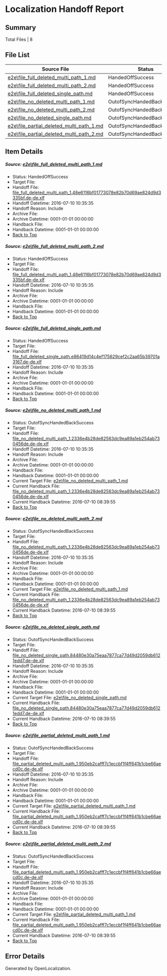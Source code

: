 # <a name='report-top'></a> Localization Handoff Report

## Summary
 Total Files | 8

## File List
 Source File | Status | Details 
 ----------- | ------ | ------- 
 [e2e\file_full_deleted_multi_path_1.md](https://github.com/OpenLocalizationTestOrg/oltest/blob/31d25a9ad8efbf7542105bcc7c49efb1835e8d7b/e2e/file_full_deleted_multi_path_1.md) | HandedOffSuccess | [Details](#af7e35db50dffae6eb9de665faf7c41db48e5e841)
 [e2e\file_full_deleted_multi_path_2.md](https://github.com/OpenLocalizationTestOrg/oltest/blob/31d25a9ad8efbf7542105bcc7c49efb1835e8d7b/e2e/file_full_deleted_multi_path_2.md) | HandedOffSuccess | [Details](#af7e35db50dffae6eb9de665faf7c41db48e5e842)
 [e2e\file_full_deleted_single_path.md](https://github.com/OpenLocalizationTestOrg/oltest/blob/31d25a9ad8efbf7542105bcc7c49efb1835e8d7b/e2e/file_full_deleted_single_path.md) | HandedOffSuccess | [Details](#5076f197cd31bdb73ee0507ef8d54d6bbafa15033)
 [e2e\file_no_deleted_multi_path_1.md](https://github.com/OpenLocalizationTestOrg/oltest/blob/31d25a9ad8efbf7542105bcc7c49efb1835e8d7b/e2e/file_no_deleted_multi_path_1.md) | OutofSyncHandedBackSuccess | [Details](#fcf4d36ba9bb89d59b29d79ee6f45dac488a163f4)
 [e2e\file_no_deleted_multi_path_2.md](https://github.com/OpenLocalizationTestOrg/oltest/blob/31d25a9ad8efbf7542105bcc7c49efb1835e8d7b/e2e/file_no_deleted_multi_path_2.md) | OutofSyncHandedBackSuccess | [Details](#fcf4d36ba9bb89d59b29d79ee6f45dac488a163f5)
 [e2e\file_no_deleted_single_path.md](https://github.com/OpenLocalizationTestOrg/oltest/blob/31d25a9ad8efbf7542105bcc7c49efb1835e8d7b/e2e/file_no_deleted_single_path.md) | OutofSyncHandedBackSuccess | [Details](#b9ef037ff1e1bdd1098cbce81772a2e81ea1cfb76)
 [e2e\file_partial_deleted_multi_path_1.md](https://github.com/OpenLocalizationTestOrg/oltest/blob/31d25a9ad8efbf7542105bcc7c49efb1835e8d7b/e2e/file_partial_deleted_multi_path_1.md) | OutofSyncHandedBackSuccess | [Details](#487db28727399e51f2b56d875ab67c60cbda67ea7)
 [e2e\file_partial_deleted_multi_path_2.md](https://github.com/OpenLocalizationTestOrg/oltest/blob/31d25a9ad8efbf7542105bcc7c49efb1835e8d7b/e2e/file_partial_deleted_multi_path_2.md) | OutofSyncHandedBackSuccess | [Details](#487db28727399e51f2b56d875ab67c60cbda67ea8)

## Item Details
##### <a name='af7e35db50dffae6eb9de665faf7c41db48e5e841'></a> Source: [e2e\file_full_deleted_multi_path_1.md](https://github.com/OpenLocalizationTestOrg/oltest/blob/31d25a9ad8efbf7542105bcc7c49efb1835e8d7b/e2e/file_full_deleted_multi_path_1.md)
* Status: HandedOffSuccess
* Target File: 
* Handoff File: [file_full_deleted_multi_path_1.48e6116bf01773078e82b70d69ae824d9d3335bf.de-de.xlf](https://github.com/OpenLocalizationTestOrg/olhandoff-e2e/blob/45273a4352aaec16054b0b2f9fa5d9f22f301e54/ol-handoff/OpenLocalizationTestOrg/oltest-dede-fly/ci/mt/file_full_deleted_multi_path_1.48e6116bf01773078e82b70d69ae824d9d3335bf.de-de.xlf)
* Handoff Datetime: 2016-07-10 10:35:35
* Handoff Reason: Include
* Archive File: 
* Archive Datetime: 0001-01-01 00:00:00
* Handback File: 
* Handback Datetime: 0001-01-01 00:00:00
* [Back to Top](#report-top)

##### <a name='af7e35db50dffae6eb9de665faf7c41db48e5e842'></a> Source: [e2e\file_full_deleted_multi_path_2.md](https://github.com/OpenLocalizationTestOrg/oltest/blob/31d25a9ad8efbf7542105bcc7c49efb1835e8d7b/e2e/file_full_deleted_multi_path_2.md)
* Status: HandedOffSuccess
* Target File: 
* Handoff File: [file_full_deleted_multi_path_1.48e6116bf01773078e82b70d69ae824d9d3335bf.de-de.xlf](https://github.com/OpenLocalizationTestOrg/olhandoff-e2e/blob/45273a4352aaec16054b0b2f9fa5d9f22f301e54/ol-handoff/OpenLocalizationTestOrg/oltest-dede-fly/ci/mt/file_full_deleted_multi_path_1.48e6116bf01773078e82b70d69ae824d9d3335bf.de-de.xlf)
* Handoff Datetime: 2016-07-10 10:35:35
* Handoff Reason: Include
* Archive File: 
* Archive Datetime: 0001-01-01 00:00:00
* Handback File: 
* Handback Datetime: 0001-01-01 00:00:00
* [Back to Top](#report-top)

##### <a name='5076f197cd31bdb73ee0507ef8d54d6bbafa15033'></a> Source: [e2e\file_full_deleted_single_path.md](https://github.com/OpenLocalizationTestOrg/oltest/blob/31d25a9ad8efbf7542105bcc7c49efb1835e8d7b/e2e/file_full_deleted_single_path.md)
* Status: HandedOffSuccess
* Target File: 
* Handoff File: [file_full_deleted_single_path.e86419d14c4ef175629cef2c2aa65b39701a3167.de-de.xlf](https://github.com/OpenLocalizationTestOrg/olhandoff-e2e/blob/45273a4352aaec16054b0b2f9fa5d9f22f301e54/ol-handoff/OpenLocalizationTestOrg/oltest-dede-fly/ci/mt/file_full_deleted_single_path.e86419d14c4ef175629cef2c2aa65b39701a3167.de-de.xlf)
* Handoff Datetime: 2016-07-10 10:35:35
* Handoff Reason: Include
* Archive File: 
* Archive Datetime: 0001-01-01 00:00:00
* Handback File: 
* Handback Datetime: 0001-01-01 00:00:00
* [Back to Top](#report-top)

##### <a name='fcf4d36ba9bb89d59b29d79ee6f45dac488a163f4'></a> Source: [e2e\file_no_deleted_multi_path_1.md](https://github.com/OpenLocalizationTestOrg/oltest/blob/31d25a9ad8efbf7542105bcc7c49efb1835e8d7b/e2e/file_no_deleted_multi_path_1.md)
* Status: OutofSyncHandedBackSuccess
* Target File: 
* Handoff File: [file_no_deleted_multi_path_1.2336e4b28de82563dc9ea89a1eb254ab730456de.de-de.xlf](https://github.com/OpenLocalizationTestOrg/olhandoff-e2e/blob/45273a4352aaec16054b0b2f9fa5d9f22f301e54/ol-handoff/OpenLocalizationTestOrg/oltest-dede-fly/ci/mt/file_no_deleted_multi_path_1.2336e4b28de82563dc9ea89a1eb254ab730456de.de-de.xlf)
* Handoff Datetime: 2016-07-10 10:35:35
* Handoff Reason: Include
* Archive File: 
* Archive Datetime: 0001-01-01 00:00:00
* Handback File: 
* Handback Datetime: 0001-01-01 00:00:00
* Current Target File: [e2e\file_no_deleted_multi_path_1.md](https://github.com/OpenLocalizationTestOrg/oltest-dede-fly/blob/dd4afe6e13672e6b247d27b809a743db8e8d09f8/e2e/file_no_deleted_multi_path_1.md)
* Current Handback File: [file_no_deleted_multi_path_1.2336e4b28de82563dc9ea89a1eb254ab730456de.de-de.xlf](https://github.com/OpenLocalizationTestOrg/olhandback-e2e/blob/d6191a1098897b7cc6547ff6de51ca78267b6fff/ol-handback/OpenLocalizationTestOrg/oltest-dede-fly/ci/mt/file_no_deleted_multi_path_1.2336e4b28de82563dc9ea89a1eb254ab730456de.de-de.xlf)
* Current Handback Datetime: 2016-07-10 08:39:55
* [Back to Top](#report-top)

##### <a name='fcf4d36ba9bb89d59b29d79ee6f45dac488a163f5'></a> Source: [e2e\file_no_deleted_multi_path_2.md](https://github.com/OpenLocalizationTestOrg/oltest/blob/31d25a9ad8efbf7542105bcc7c49efb1835e8d7b/e2e/file_no_deleted_multi_path_2.md)
* Status: OutofSyncHandedBackSuccess
* Target File: 
* Handoff File: [file_no_deleted_multi_path_1.2336e4b28de82563dc9ea89a1eb254ab730456de.de-de.xlf](https://github.com/OpenLocalizationTestOrg/olhandoff-e2e/blob/45273a4352aaec16054b0b2f9fa5d9f22f301e54/ol-handoff/OpenLocalizationTestOrg/oltest-dede-fly/ci/mt/file_no_deleted_multi_path_1.2336e4b28de82563dc9ea89a1eb254ab730456de.de-de.xlf)
* Handoff Datetime: 2016-07-10 10:35:35
* Handoff Reason: Include
* Archive File: 
* Archive Datetime: 0001-01-01 00:00:00
* Handback File: 
* Handback Datetime: 0001-01-01 00:00:00
* Current Target File: [e2e\file_no_deleted_multi_path_1.md](https://github.com/OpenLocalizationTestOrg/oltest-dede-fly/blob/dd4afe6e13672e6b247d27b809a743db8e8d09f8/e2e/file_no_deleted_multi_path_1.md)
* Current Handback File: [file_no_deleted_multi_path_1.2336e4b28de82563dc9ea89a1eb254ab730456de.de-de.xlf](https://github.com/OpenLocalizationTestOrg/olhandback-e2e/blob/d6191a1098897b7cc6547ff6de51ca78267b6fff/ol-handback/OpenLocalizationTestOrg/oltest-dede-fly/ci/mt/file_no_deleted_multi_path_1.2336e4b28de82563dc9ea89a1eb254ab730456de.de-de.xlf)
* Current Handback Datetime: 2016-07-10 08:39:55
* [Back to Top](#report-top)

##### <a name='b9ef037ff1e1bdd1098cbce81772a2e81ea1cfb76'></a> Source: [e2e\file_no_deleted_single_path.md](https://github.com/OpenLocalizationTestOrg/oltest/blob/31d25a9ad8efbf7542105bcc7c49efb1835e8d7b/e2e/file_no_deleted_single_path.md)
* Status: OutofSyncHandedBackSuccess
* Target File: 
* Handoff File: [file_no_deleted_single_path.84480e30a75eaa7877ca77d49d2059db6121edd7.de-de.xlf](https://github.com/OpenLocalizationTestOrg/olhandoff-e2e/blob/45273a4352aaec16054b0b2f9fa5d9f22f301e54/ol-handoff/OpenLocalizationTestOrg/oltest-dede-fly/ci/mt/file_no_deleted_single_path.84480e30a75eaa7877ca77d49d2059db6121edd7.de-de.xlf)
* Handoff Datetime: 2016-07-10 10:35:35
* Handoff Reason: Include
* Archive File: 
* Archive Datetime: 0001-01-01 00:00:00
* Handback File: 
* Handback Datetime: 0001-01-01 00:00:00
* Current Target File: [e2e\file_no_deleted_single_path.md](https://github.com/OpenLocalizationTestOrg/oltest-dede-fly/blob/dd4afe6e13672e6b247d27b809a743db8e8d09f8/e2e/file_no_deleted_single_path.md)
* Current Handback File: [file_no_deleted_single_path.84480e30a75eaa7877ca77d49d2059db6121edd7.de-de.xlf](https://github.com/OpenLocalizationTestOrg/olhandback-e2e/blob/d6191a1098897b7cc6547ff6de51ca78267b6fff/ol-handback/OpenLocalizationTestOrg/oltest-dede-fly/ci/mt/file_no_deleted_single_path.84480e30a75eaa7877ca77d49d2059db6121edd7.de-de.xlf)
* Current Handback Datetime: 2016-07-10 08:39:55
* [Back to Top](#report-top)

##### <a name='487db28727399e51f2b56d875ab67c60cbda67ea7'></a> Source: [e2e\file_partial_deleted_multi_path_1.md](https://github.com/OpenLocalizationTestOrg/oltest/blob/31d25a9ad8efbf7542105bcc7c49efb1835e8d7b/e2e/file_partial_deleted_multi_path_1.md)
* Status: OutofSyncHandedBackSuccess
* Target File: 
* Handoff File: [file_partial_deleted_multi_path_1.950eb2cafff7c1eccbf1f4ff641b1cbe66aecd0c.de-de.xlf](https://github.com/OpenLocalizationTestOrg/olhandoff-e2e/blob/45273a4352aaec16054b0b2f9fa5d9f22f301e54/ol-handoff/OpenLocalizationTestOrg/oltest-dede-fly/ci/mt/file_partial_deleted_multi_path_1.950eb2cafff7c1eccbf1f4ff641b1cbe66aecd0c.de-de.xlf)
* Handoff Datetime: 2016-07-10 10:35:35
* Handoff Reason: Include
* Archive File: 
* Archive Datetime: 0001-01-01 00:00:00
* Handback File: 
* Handback Datetime: 0001-01-01 00:00:00
* Current Target File: [e2e\file_partial_deleted_multi_path_1.md](https://github.com/OpenLocalizationTestOrg/oltest-dede-fly/blob/dd4afe6e13672e6b247d27b809a743db8e8d09f8/e2e/file_partial_deleted_multi_path_1.md)
* Current Handback File: [file_partial_deleted_multi_path_1.950eb2cafff7c1eccbf1f4ff641b1cbe66aecd0c.de-de.xlf](https://github.com/OpenLocalizationTestOrg/olhandback-e2e/blob/d6191a1098897b7cc6547ff6de51ca78267b6fff/ol-handback/OpenLocalizationTestOrg/oltest-dede-fly/ci/mt/file_partial_deleted_multi_path_1.950eb2cafff7c1eccbf1f4ff641b1cbe66aecd0c.de-de.xlf)
* Current Handback Datetime: 2016-07-10 08:39:55
* [Back to Top](#report-top)

##### <a name='487db28727399e51f2b56d875ab67c60cbda67ea8'></a> Source: [e2e\file_partial_deleted_multi_path_2.md](https://github.com/OpenLocalizationTestOrg/oltest/blob/31d25a9ad8efbf7542105bcc7c49efb1835e8d7b/e2e/file_partial_deleted_multi_path_2.md)
* Status: OutofSyncHandedBackSuccess
* Target File: 
* Handoff File: [file_partial_deleted_multi_path_1.950eb2cafff7c1eccbf1f4ff641b1cbe66aecd0c.de-de.xlf](https://github.com/OpenLocalizationTestOrg/olhandoff-e2e/blob/45273a4352aaec16054b0b2f9fa5d9f22f301e54/ol-handoff/OpenLocalizationTestOrg/oltest-dede-fly/ci/mt/file_partial_deleted_multi_path_1.950eb2cafff7c1eccbf1f4ff641b1cbe66aecd0c.de-de.xlf)
* Handoff Datetime: 2016-07-10 10:35:35
* Handoff Reason: Include
* Archive File: 
* Archive Datetime: 0001-01-01 00:00:00
* Handback File: 
* Handback Datetime: 0001-01-01 00:00:00
* Current Target File: [e2e\file_partial_deleted_multi_path_1.md](https://github.com/OpenLocalizationTestOrg/oltest-dede-fly/blob/dd4afe6e13672e6b247d27b809a743db8e8d09f8/e2e/file_partial_deleted_multi_path_1.md)
* Current Handback File: [file_partial_deleted_multi_path_1.950eb2cafff7c1eccbf1f4ff641b1cbe66aecd0c.de-de.xlf](https://github.com/OpenLocalizationTestOrg/olhandback-e2e/blob/d6191a1098897b7cc6547ff6de51ca78267b6fff/ol-handback/OpenLocalizationTestOrg/oltest-dede-fly/ci/mt/file_partial_deleted_multi_path_1.950eb2cafff7c1eccbf1f4ff641b1cbe66aecd0c.de-de.xlf)
* Current Handback Datetime: 2016-07-10 08:39:55
* [Back to Top](#report-top)


## Error Details

Generated by OpenLocalization.
